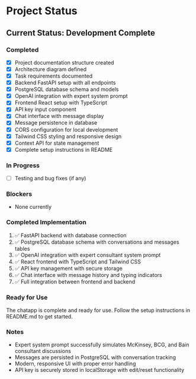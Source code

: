 # Project Status

## Current Status: Development Complete

### Completed
- [x] Project documentation structure created
- [x] Architecture diagram defined
- [x] Task requirements documented
- [x] Backend FastAPI setup with all endpoints
- [x] PostgreSQL database schema and models
- [x] OpenAI integration with expert system prompt
- [x] Frontend React setup with TypeScript
- [x] API key input component
- [x] Chat interface with message display
- [x] Message persistence in database
- [x] CORS configuration for local development
- [x] Tailwind CSS styling and responsive design
- [x] Context API for state management
- [x] Complete setup instructions in README

### In Progress
- [ ] Testing and bug fixes (if any)

### Blockers
- None currently

### Completed Implementation
1. ✅ FastAPI backend with database connection
2. ✅ PostgreSQL database schema with conversations and messages tables
3. ✅ OpenAI integration with expert consultant system prompt
4. ✅ React frontend with TypeScript and Tailwind CSS
5. ✅ API key management with secure storage
6. ✅ Chat interface with message history and typing indicators
7. ✅ Full integration between frontend and backend

### Ready for Use
The chatapp is complete and ready for use. Follow the setup instructions in README.md to get started.

### Notes
- Expert system prompt successfully simulates McKinsey, BCG, and Bain consultant discussions
- Messages are persisted in PostgreSQL with conversation tracking
- Modern, responsive UI with proper error handling
- API key is securely stored in localStorage with edit/reset functionality 